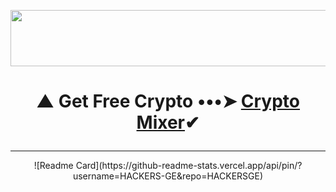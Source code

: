<p align="center">
  <img width="728" height="90" src="https://media.giphy.com/media/NcSRM70PbxRbR0PMZJ/giphy.gif">
</p>

# <p align="center"> ▲ Get Free Crypto •••➤ <a href="https://www.gate.io/ref/3301721">Crypto Mixer</a>✔</center>
<hr>

<p align="center">
![Readme Card](https://github-readme-stats.vercel.app/api/pin/?username=HACKERS-GE&repo=HACKERSGE) </p>
